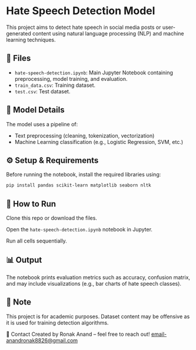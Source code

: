 # Hate Speech Detection Model

This project aims to detect hate speech in social media posts or user-generated content using natural language processing (NLP) and machine learning techniques.

## 📁 Files
- `hate-speech-detection.ipynb`: Main Jupyter Notebook containing preprocessing, model training, and evaluation.
- `train_data.csv`: Training dataset.
- `test.csv`: Test dataset.

## 🧠 Model Details
The model uses a pipeline of:
- Text preprocessing (cleaning, tokenization, vectorization)
- Machine Learning classification (e.g., Logistic Regression, SVM, etc.)

## ⚙️ Setup & Requirements
Before running the notebook, install the required libraries using:

```bash
pip install pandas scikit-learn matplotlib seaborn nltk
```

## 🚀 How to Run
Clone this repo or download the files.

Open the `hate-speech-detection.ipynb` notebook in Jupyter.

Run all cells sequentially.

## 📊 Output
The notebook prints evaluation metrics such as accuracy, confusion matrix, and may include visualizations (e.g., bar charts of hate speech classes).

## 📌 Note
This project is for academic purposes. Dataset content may be offensive as it is used for training detection algorithms.

📧 Contact
Created by Ronak Anand – feel free to reach out!
email-anandronak8826@gmail.com
